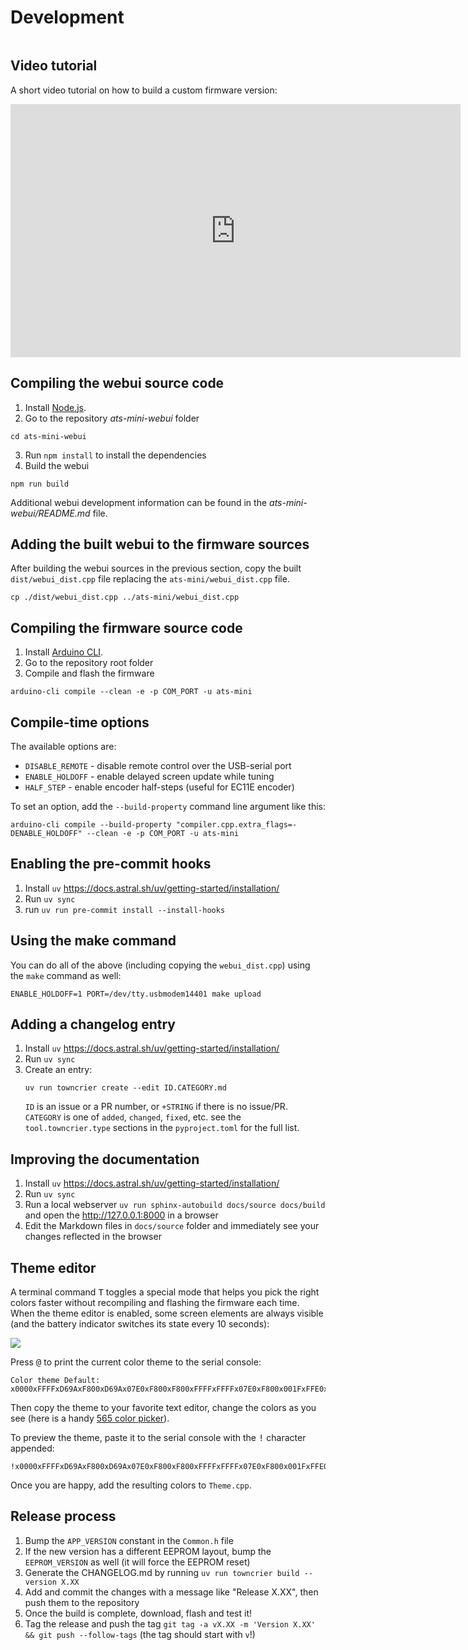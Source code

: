 # Development

```{include} ../../CONTRIBUTING.md
```

## Video tutorial

A short video tutorial on how to build a custom firmware version:

<iframe width="720" height="405" src="https://rutube.ru/play/embed/1ff6fc7246260b3d404acebd0435d785?p=faQjyf7QWhT3bff2GDrReQ" frameBorder="0" allow="clipboard-write; autoplay" webkitAllowFullScreen mozallowfullscreen allowFullScreen></iframe>

## Compiling the webui source code

1. Install [Node.js](https://nodejs.org/en/download).
2. Go to the repository _ats-mini-webui_ folder
```shell
cd ats-mini-webui
```
3. Run `npm install` to install the dependencies
4. Build the webui
```shell
npm run build
```

Additional webui development information can be found in the _ats-mini-webui/README.md_ file.

## Adding the built webui to the firmware sources
After building the webui sources in the previous section, copy the built `dist/webui_dist.cpp` file replacing the `ats-mini/webui_dist.cpp` file.
```shell
cp ./dist/webui_dist.cpp ../ats-mini/webui_dist.cpp
```

## Compiling the firmware source code

1. Install [Arduino CLI](https://arduino.github.io/arduino-cli/1.2/installation/).
2. Go to the repository root folder
3. Compile and flash the firmware

```shell
arduino-cli compile --clean -e -p COM_PORT -u ats-mini
```

## Compile-time options

The available options are:

* `DISABLE_REMOTE` - disable remote control over the USB-serial port
* `ENABLE_HOLDOFF` - enable delayed screen update while tuning
* `HALF_STEP` - enable encoder half-steps (useful for EC11E encoder)

To set an option, add the `--build-property` command line argument like this:

```shell
arduino-cli compile --build-property "compiler.cpp.extra_flags=-DENABLE_HOLDOFF" --clean -e -p COM_PORT -u ats-mini
```

## Enabling the pre-commit hooks

1. Install `uv` <https://docs.astral.sh/uv/getting-started/installation/>
2. Run `uv sync`
3. run `uv run pre-commit install --install-hooks`

## Using the make command

You can do all of the above (including copying the `webui_dist.cpp`) using the `make` command as well:

```shell
ENABLE_HOLDOFF=1 PORT=/dev/tty.usbmodem14401 make upload
```

## Adding a changelog entry

1. Install `uv` <https://docs.astral.sh/uv/getting-started/installation/>
2. Run `uv sync`
3. Create an entry:
   ```
   uv run towncrier create --edit ID.CATEGORY.md
   ```
   `ID` is an issue or a PR number, or `+STRING` if there is no issue/PR. `CATEGORY` is one of `added`, `changed`, `fixed`, etc. see the `tool.towncrier.type` sections in the `pyproject.toml` for the full list.

## Improving the documentation

1. Install `uv` <https://docs.astral.sh/uv/getting-started/installation/>
2. Run `uv sync`
3. Run a local webserver `uv run sphinx-autobuild docs/source docs/build` and open the http://127.0.0.1:8000 in a browser
4. Edit the Markdown files in `docs/source` folder and immediately see your changes reflected in the browser

## Theme editor

A terminal command <kbd>T</kbd> toggles a special mode that helps you pick the right colors faster without recompiling and flashing the firmware each time. When the theme editor is enabled, some screen elements are always visible (and the battery indicator switches its state every 10 seconds):

![](_static/theme-editor.png)

Press <kbd>@</kbd> to print the current color theme to the serial console:

```shell
Color theme Default: x0000xFFFFxD69AxF800xD69Ax07E0xF800xF800xFFFFxFFFFx07E0xF800x001FxFFE0xD69AxD69AxD69Ax0000xD69AxD69AxF800xBEDFx0000xF800xFFFFxBEDFx105BxBEDFxBEDFxFFFFxD69AxF800xFFE0xD69AxFFFFxF800xC638
```

Then copy the theme to your favorite text editor, change the colors as you see (here is a handy [565 color picker](https://chrishewett.com/blog/true-rgb565-colour-picker/)).

To preview the theme, paste it to the serial console with the <kbd>!</kbd> character appended:

```shell
!x0000xFFFFxD69AxF800xD69Ax07E0xF800xF800xFFFFxFFFFx07E0xF800x001FxFFE0xD69AxD69AxD69Ax0000xD69AxD69AxF800xBEDFx0000xF800xFFFFxBEDFx105BxBEDFxBEDFxFFFFxD69AxF800xFFE0xD69AxFFFFxF800xC638
```

Once you are happy, add the resulting colors to `Theme.cpp`.

## Release process

1. Bump the `APP_VERSION` constant in the `Common.h` file
2. If the new version has a different EEPROM layout, bump the `EEPROM_VERSION` as well (it will force the EEPROM reset)
3. Generate the CHANGELOG.md by running `uv run towncrier build --version X.XX`
4. Add and commit the changes with a message like "Release X.XX", then push them to the repository
5. Once the build is complete, download, flash and test it!
6. Tag the release and push the tag `git tag -a vX.XX -m 'Version X.XX' && git push --follow-tags` (the tag should start with `v`!)
